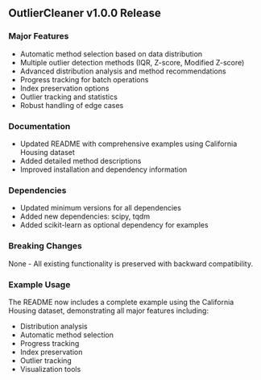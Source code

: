 ## OutlierCleaner v1.0.0 Release

### Major Features
- Automatic method selection based on data distribution
- Multiple outlier detection methods (IQR, Z-score, Modified Z-score)
- Advanced distribution analysis and method recommendations
- Progress tracking for batch operations
- Index preservation options
- Outlier tracking and statistics
- Robust handling of edge cases

### Documentation
- Updated README with comprehensive examples using California Housing dataset
- Added detailed method descriptions
- Improved installation and dependency information

### Dependencies
- Updated minimum versions for all dependencies
- Added new dependencies: scipy, tqdm
- Added scikit-learn as optional dependency for examples

### Breaking Changes
None - All existing functionality is preserved with backward compatibility.

### Example Usage
The README now includes a complete example using the California Housing dataset, demonstrating all major features including:
- Distribution analysis
- Automatic method selection
- Progress tracking
- Index preservation
- Outlier tracking
- Visualization tools 
